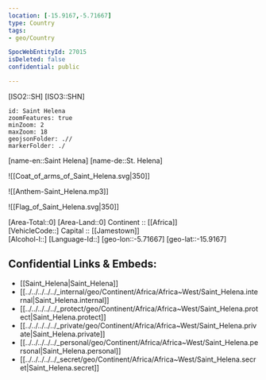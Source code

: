 ```yaml
---
location: [-15.9167,-5.71667] 
type: Country
tags:
- geo/Country

SpocWebEntityId: 27015
isDeleted: false
confidential: public

---
```

[ISO2::SH] 
[ISO3::SHN] 
```leaflet
id: Saint Helena
zoomFeatures: true 
minZoom: 2 
maxZoom: 18
geojsonFolder: .// 
markerFolder: ./
```

[name-en::Saint Helena] 
[name-de::St. Helena] 

![[Coat_of_arms_of_Saint_Helena.svg|350]] 

![[Anthem-Saint_Helena.mp3]] 

![[Flag_of_Saint_Helena.svg|350]] 


[Area-Total::0] 
[Area-Land::0] 
Continent :: [[Africa]]  
[VehicleCode::] 
Capital :: [[Jamestown]]  
[Alcohol-l::] 
[Language-Id::] 
[geo-lon::-5.71667] 
[geo-lat::-15.9167] 



## Confidential Links & Embeds: 
- [[Saint_Helena|Saint_Helena]] 
- [[../../../../../_internal/geo/Continent/Africa/Africa~West/Saint_Helena.internal|Saint_Helena.internal]] 
- [[../../../../../_protect/geo/Continent/Africa/Africa~West/Saint_Helena.protect|Saint_Helena.protect]] 
- [[../../../../../_private/geo/Continent/Africa/Africa~West/Saint_Helena.private|Saint_Helena.private]] 
- [[../../../../../_personal/geo/Continent/Africa/Africa~West/Saint_Helena.personal|Saint_Helena.personal]] 
- [[../../../../../_secret/geo/Continent/Africa/Africa~West/Saint_Helena.secret|Saint_Helena.secret]] 

